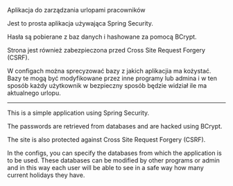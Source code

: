 Aplikacja do zarządzania urlopami pracowników

Jest to prosta aplikacja używająca Spring Security. 

Hasła są pobierane z baz danych i hashowane za pomocą BCrypt.

Strona jest również zabezpieczona przed Cross Site Request Forgery (CSRF).

W configach można sprecyzować bazy z jakich aplikacjia ma kożystać. Bazy te mogą być modyfikowane przez inne programy lub admina i w ten sposób każdy użytkownik w bezpieczny sposób będzie widział ile ma aktualnego urlopu. 

---
This is a simple application using Spring Security.

The passwords are retrieved from databases and are hacked using BCrypt.

The site is also protected against Cross Site Request Forgery (CSRF).

In the configs, you can specify the databases from which the application is to be used. These databases can be modified by other programs or admin and in this way each user will be able to see in a safe way how many current holidays they have.
